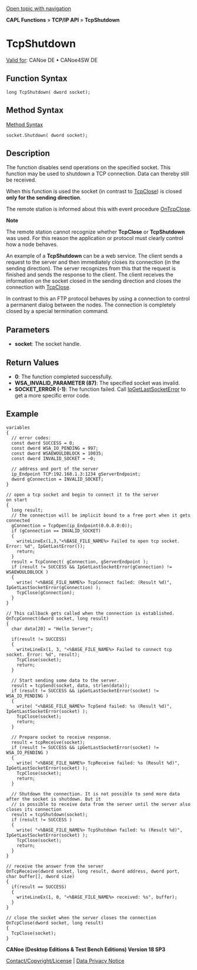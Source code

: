 [Open topic with navigation](../../../../../CANoeDEFamily.htm#Topics/CAPLFunctions/TCPIPAPI/Functions/CAPLfunctionTCPShutdown.md)

**CAPL Functions** » **TCP/IP API** » **TcpShutdown**

# TcpShutdown

[Valid for](../../../Shared/FeatureAvailability.md): CANoe DE • CANoe4SW DE

## Function Syntax

```plaintext
long TcpShutdown( dword socket);
```

## Method Syntax

[Method Syntax](../../../Shared/CAPL/General/ClassesAndObjects.md)

```plaintext
socket.Shutdown( dword socket);
```

## Description

The function disables send operations on the specified socket. This function may be used to shutdown a TCP connection. Data can thereby still be received.

When this function is used the socket (in contrast to [TcpClose](CAPLfunctionTCPClose.md)) is closed **only for the sending direction**.

The remote station is informed about this with event procedure [OnTcpClose](../EventProcedures/CAPLfunctionTCPIPOnTcpClose.md).

**Note**

The remote station cannot recognize whether **TcpClose** or **TcpShutdown** was used. For this reason the application or protocol must clearly control how a node behaves.

An example of a **TcpShutdown** can be a web service. The client sends a request to the server and then immediately closes its connection (in the sending direction). The server recognizes from this that the request is finished and sends the response to the client. The client receives the information on the socket closed in the sending direction and closes the connection with [TcpClose](CAPLfunctionTCPClose.md).

In contrast to this an FTP protocol behaves by using a connection to control a permanent dialog between the nodes. The connection is completely closed by a special termination command.

## Parameters

- **socket**: The socket handle.

## Return Values

- **0**: The function completed successfully.
- **WSA_INVALID_PARAMETER (87)**: The specified socket was invalid.
- **SOCKET_ERROR (-1)**: The function failed. Call [IpGetLastSocketError](CAPLfunctionIPGetLastSocketError.md) to get a more specific error code.

## Example

```plaintext
variables
{
  // error codes:
  const dword SUCCESS = 0;
  const dword WSA_IO_PENDING = 997;
  const dword WSAEWOULDBLOCK = 10035;
  const dword INVALID_SOCKET = ~0;

  // address and port of the server
  ip_Endpoint TCP:192.168.1.3:1234 gServerEndpoint;
  dword gConnection = INVALID_SOCKET;
}

// open a tcp socket and begin to connect it to the server
on start
{
  long result;
  // the connection will be implicit bound to a free port when it gets connected
  gConnection = TcpOpen(ip_Endpoint(0.0.0.0:0));
  if (gConnection == INVALID_SOCKET)
  {
    writeLineEx(1,3,"<%BASE_FILE_NAME%> Failed to open tcp socket. Error: %d", IpGetLastError());
    return;
  }
  result = TcpConnect( gConnection, gServerEndpoint );
  if (result != SUCCESS && IpGetLastSocketError(gConnection) != WSAEWOULDBLOCK )
  {
    write( "<%BASE_FILE_NAME%> TcpConnect failed: (Result %d)", IpGetLastSocketError(gConnection) );
    TcpClose(gConnection);
  }
}

// This callback gets called when the connection is established.
OnTcpConnect(dword socket, long result)
{
  char data[20] = "Hello Server";

  if(result != SUCCESS)
  {
    writeLineEx(1, 3, "<%BASE_FILE_NAME%> Failed to connect tcp socket. Error: %d", result);
    TcpClose(socket);
    return;
  }

  // Start sending some data to the server.
  result = tcpSend(socket, data, strlen(data));
  if (result != SUCCESS && ipGetLastSocketError(socket) != WSA_IO_PENDING )
  {
    write( "<%BASE_FILE_NAME%> TcpSend failed: %s (Result %d)", IpGetLastSocketError(socket) );
    TcpClose(socket);
    return;
  }

  // Prepare socket to receive response.
  result = tcpReceive(socket);
  if (result != SUCCESS && ipGetLastSocketError(socket) != WSA_IO_PENDING )
  {
    write( "<%BASE_FILE_NAME%> TcpReceive failed: %s (Result %d)", IpGetLastSocketError(socket) );
    TcpClose(socket);
    return;
  }

  // Shutdown the connection. It is not possible to send more data after the socket is shutdown. But it
  // is possible to receive data from the server until the server also closes its connection
  result = tcpShutdown(socket);
  if (result != SUCCESS )
  {
    write( "<%BASE_FILE_NAME%> TcpShutdown failed: %s (Result %d)", IpGetLastSocketError(socket) );
    TcpClose(socket);
    return;
  }
}

// receive the answer from the server
OnTcpReceive(dword socket, long result, dword address, dword port, char buffer[], dword size)
{
  if(result == SUCCESS)
  {
    writeLineEx(1, 0, "<%BASE_FILE_NAME%> received: %s", buffer);
  }
}

// close the socket when the server closes the connection
OnTcpClose(dword socket, long result)
{
  TcpClose(socket);
}
```

**CANoe (Desktop Editions & Test Bench Editions) Version 18 SP3**

[Contact/Copyright/License](../../../Shared/ContactCopyrightLicense.md) | [Data Privacy Notice](https://www.vector.com/int/en/company/get-info/privacy-policy/)
